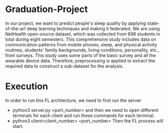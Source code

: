 # Graduation-Project
In our project, we want to predict people's sleep quality by applying state-of-the-art deep learning techniques and making it federated. We are using NetHealth open-source dataset, which was collected from 698 students in total during eight semesters. This comprehensive study includes data on communication patterns from mobile phones, sleep, and physical activity routines, students’ family backgrounds, living conditions, personality, etc., from surveys. This study uses some parts of the basic survey and all the wearable device data. Therefore, preprocessing is applied to extract the required data to construct a sub-dataset for the analysis.

# Execution
In order to run this FL architecture, we need to first run the server
- python3 server.py <port_number>
and then we need to open different terminals for each client and run these commands for each terminal.
- python3 client<client_number> <port_number>
Then the FL process will start.

